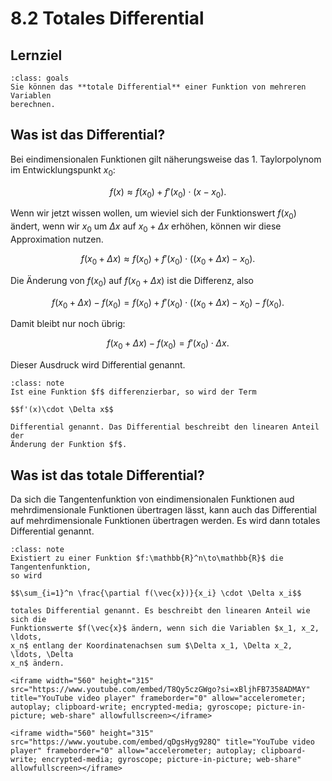 # 8.2 Totales Differential

## Lernziel

```{admonition} Lernziel
:class: goals
Sie können das **totale Differential** einer Funktion von mehreren Variablen
berechnen.
```

## Was ist das Differential?

Bei eindimensionalen Funktionen gilt näherungsweise das 1.
Taylorpolynom im Entwicklungspunkt $x_0$:

$$f(x) \approx f(x_0) + f'(x_0)\cdot (x-x_0).$$

Wenn wir jetzt wissen wollen, um wieviel sich der Funktionswert $f(x_0)$ ändert,
wenn wir $x_0$ um $\Delta x$ auf $x_0 + \Delta x$ erhöhen, können wir diese Approximation nutzen.

$$f(x_0 +\Delta x) \approx f(x_0) + f'(x_0) \cdot \left( (x_0+\Delta x) - x_0\right).$$

Die Änderung von $f(x_0)$ auf $f(x_0 + \Delta x)$ ist die Differenz, also

$$f(x_0 +\Delta x) - f(x_0) = f(x_0) + f'(x_0) \cdot \left( (x_0+\Delta x) - x_0\right) - f(x_0).$$

Damit bleibt nur noch übrig:

$$f(x_0 +\Delta x) - f(x_0) = f'(x_0) \cdot  \Delta x.$$

Dieser Ausdruck wird Differential genannt.

```{admonition} Was ist ... das Differential?
:class: note
Ist eine Funktion $f$ differenzierbar, so wird der Term

$$f'(x)\cdot \Delta x$$

Differential genannt. Das Differential beschreibt den linearen Anteil der
Änderung der Funktion $f$.
```

## Was ist das totale Differential?

Da sich die Tangentenfunktion von eindimensionalen Funktionen aud mehrdimensionale Funktionen übertragen lässt, kann auch das Differential auf mehrdimensionale Funktionen übertragen werden. Es wird dann totales Differential genannt.

```{admonition} Was ist ... das totale Differential?
:class: note
Existiert zu einer Funktion $f:\mathbb{R}^n\to\mathbb{R}$ die Tangentenfunktion,
so wird 

$$\sum_{i=1}^n \frac{\partial f(\vec{x})}{x_i} \cdot \Delta x_i$$

totales Differential genannt. Es beschreibt den linearen Anteil wie sich die
Funktionswerte $f(\vec{x}$ ändern, wenn sich die Variablen $x_1, x_2, \ldots,
x_n$ entlang der Koordinatenachsen sum $\Delta x_1, \Delta x_2, \ldots, \Delta
x_n$ ändern.
```

```{dropdown} Video zu "Totales Differential" von Mathematrick
<iframe width="560" height="315" src="https://www.youtube.com/embed/T8Qy5czGWgo?si=xBljhFB7358ADMAY" title="YouTube video player" frameborder="0" allow="accelerometer; autoplay; clipboard-write; encrypted-media; gyroscope; picture-in-picture; web-share" allowfullscreen></iframe>
```

```{dropdown} Video zu "Totales Differential" von Mathematische Methoden
<iframe width="560" height="315" src="https://www.youtube.com/embed/qDgsHyg928Q" title="YouTube video player" frameborder="0" allow="accelerometer; autoplay; clipboard-write; encrypted-media; gyroscope; picture-in-picture; web-share" allowfullscreen></iframe>
```
